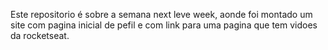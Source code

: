 Este repositorio é sobre a semana next leve week, aonde foi montado um site com pagina inicial de pefil e com link para uma pagina que tem vidoes da rocketseat.